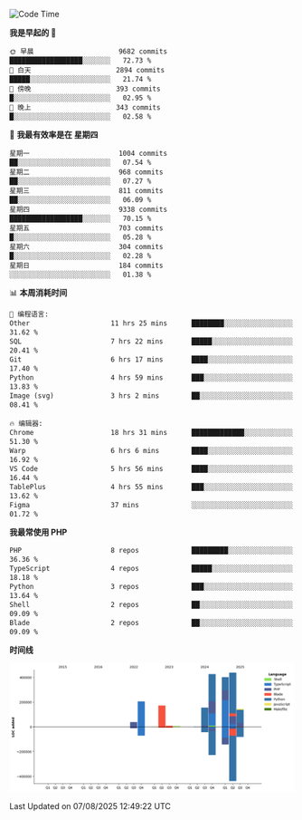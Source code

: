 <!--START_SECTION:waka-->
![Code Time](http://img.shields.io/badge/Code%20Time-3%2C964%20hrs%2043%20mins-blue)

**我是早起的 🐤** 

```text
🌞 早晨                     9682 commits        ██████████████████░░░░░░░   72.73 % 
🌆 白天                     2894 commits        █████░░░░░░░░░░░░░░░░░░░░   21.74 % 
🌃 傍晚                     393 commits         █░░░░░░░░░░░░░░░░░░░░░░░░   02.95 % 
🌙 晚上                     343 commits         █░░░░░░░░░░░░░░░░░░░░░░░░   02.58 % 
```
📅 **我最有效率是在 星期四** 

```text
星期一                      1004 commits        ██░░░░░░░░░░░░░░░░░░░░░░░   07.54 % 
星期二                      968 commits         ██░░░░░░░░░░░░░░░░░░░░░░░   07.27 % 
星期三                      811 commits         ██░░░░░░░░░░░░░░░░░░░░░░░   06.09 % 
星期四                      9338 commits        ██████████████████░░░░░░░   70.15 % 
星期五                      703 commits         █░░░░░░░░░░░░░░░░░░░░░░░░   05.28 % 
星期六                      304 commits         █░░░░░░░░░░░░░░░░░░░░░░░░   02.28 % 
星期日                      184 commits         ░░░░░░░░░░░░░░░░░░░░░░░░░   01.38 % 
```


📊 **本周消耗时间** 

```text
💬 编程语言: 
Other                    11 hrs 25 mins      ████████░░░░░░░░░░░░░░░░░   31.62 % 
SQL                      7 hrs 22 mins       █████░░░░░░░░░░░░░░░░░░░░   20.41 % 
Git                      6 hrs 17 mins       ████░░░░░░░░░░░░░░░░░░░░░   17.40 % 
Python                   4 hrs 59 mins       ███░░░░░░░░░░░░░░░░░░░░░░   13.83 % 
Image (svg)              3 hrs 2 mins        ██░░░░░░░░░░░░░░░░░░░░░░░   08.41 % 

🔥 编辑器: 
Chrome                   18 hrs 31 mins      █████████████░░░░░░░░░░░░   51.30 % 
Warp                     6 hrs 6 mins        ████░░░░░░░░░░░░░░░░░░░░░   16.92 % 
VS Code                  5 hrs 56 mins       ████░░░░░░░░░░░░░░░░░░░░░   16.44 % 
TablePlus                4 hrs 55 mins       ███░░░░░░░░░░░░░░░░░░░░░░   13.62 % 
Figma                    37 mins             ░░░░░░░░░░░░░░░░░░░░░░░░░   01.72 % 
```

**我最常使用 PHP** 

```text
PHP                      8 repos             █████████░░░░░░░░░░░░░░░░   36.36 % 
TypeScript               4 repos             █████░░░░░░░░░░░░░░░░░░░░   18.18 % 
Python                   3 repos             ███░░░░░░░░░░░░░░░░░░░░░░   13.64 % 
Shell                    2 repos             ██░░░░░░░░░░░░░░░░░░░░░░░   09.09 % 
Blade                    2 repos             ██░░░░░░░░░░░░░░░░░░░░░░░   09.09 % 
```



**时间线**

![Lines of Code chart](https://raw.githubusercontent.com/abrahamgreyson/abrahamgreyson/main/assets/bar_graph.png)


 Last Updated on 07/08/2025 12:49:22 UTC
<!--END_SECTION:waka-->
